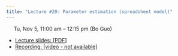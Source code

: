 ```yaml
---
title: "Lecture #20: Parameter estimation (spreadsheet model)"
---
```


&nbsp;&nbsp;&nbsp;&nbsp;&nbsp;Tu, Nov 5, 11:00 am – 12:15 pm (Bo Guo)

- [Lecture slides: [PDF]](../assets/lecture_slides/Lecture_20_(11-7-2024).pdf) 
- [Recording: [video - not available]]()
